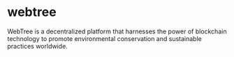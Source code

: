 # webtree
WebTree is a decentralized platform that harnesses the power of blockchain technology to promote environmental conservation and sustainable practices worldwide.
